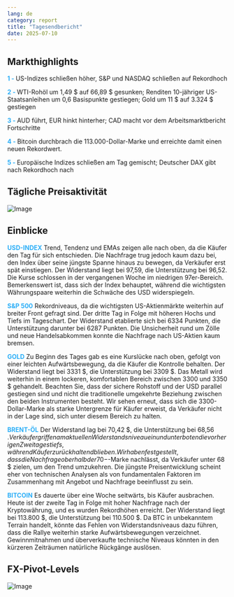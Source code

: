 ```yaml
---
lang: de
category: report
title: "Tagesendbericht"
date: 2025-07-10
---
```



<h2>Markthighlights</h2>
<strong style="color: #2caef7;">1 - </strong> US-Indizes schließen höher, S&P und NASDAQ schließen auf Rekordhoch

<strong style="color: #2caef7;">2 - </strong> WTI-Rohöl um 1,49 $ auf 66,89 $ gesunken; Renditen 10-jähriger US-Staatsanleihen um 0,6 Basispunkte gestiegen; Gold um 11 $ auf 3.324 $ gestiegen

<strong style="color: #2caef7;">3 - </strong> AUD führt, EUR hinkt hinterher; CAD macht vor dem Arbeitsmarktbericht Fortschritte


<strong style="color: #2caef7;">4 - </strong> Bitcoin durchbrach die 113.000-Dollar-Marke und erreichte damit einen neuen Rekordwert.

<strong style="color: #2caef7;">5 - </strong> Europäische Indizes schließen am Tag gemischt; Deutscher DAX gibt nach Rekordhoch nach



<h2>Tägliche Preisaktivität</h2>
<img src="https://markleighedu.github.io/img/Jul-2025/10-Jul-2025/price.jpg" alt="Image"/>

<h2>Einblicke</h2>
<strong style="color: #2caef7;">USD-INDEX</strong> Trend, Tendenz und EMAs zeigen alle nach oben, da die Käufer den Tag für sich entschieden. Die Nachfrage trug jedoch kaum dazu bei, den Index über seine jüngste Spanne hinaus zu bewegen, da Verkäufer erst spät einstiegen. Der Widerstand liegt bei 97,59, die Unterstützung bei 96,52. Die Kurse schlossen in der vergangenen Woche im niedrigen 97er-Bereich. Bemerkenswert ist, dass sich der Index behauptet, während die wichtigsten Währungspaare weiterhin die Schwäche des USD widerspiegeln.

<strong style="color: #2caef7;">S&P 500</strong> Rekordniveaus, da die wichtigsten US-Aktienmärkte weiterhin auf breiter Front gefragt sind. Der dritte Tag in Folge mit höheren Hochs und Tiefs im Tageschart. Der Widerstand etablierte sich bei 6334 Punkten, die Unterstützung darunter bei 6287 Punkten. Die Unsicherheit rund um Zölle und neue Handelsabkommen konnte die Nachfrage nach US-Aktien kaum bremsen.

<strong style="color: #2caef7;">GOLD</strong> Zu Beginn des Tages gab es eine Kurslücke nach oben, gefolgt von einer leichten Aufwärtsbewegung, da die Käufer die Kontrolle behalten. Der Widerstand liegt bei 3331 $, die Unterstützung bei 3309 $. Das Metall wird weiterhin in einem lockeren, komfortablen Bereich zwischen 3300 und 3350 $ gehandelt. Beachten Sie, dass der sichere Rohstoff und der USD parallel gestiegen sind und nicht die traditionelle umgekehrte Beziehung zwischen den beiden Instrumenten besteht. Wir sehen erneut, dass sich die 3300-Dollar-Marke als starke Untergrenze für Käufer erweist, da Verkäufer nicht in der Lage sind, sich unter diesem Bereich zu halten.

<strong style="color: #2caef7;">BRENT-ÖL</strong> Der Widerstand lag bei 70,42 $, die Unterstützung bei 68,56 $. Verkäufer griffen am aktuellen Widerstandsniveau ein und unterboten die vorherigen Zweitagestiefs, während Käufer zurückhaltend blieben. Wir haben festgestellt, dass die Nachfrage oberhalb der 70-$-Marke nachlässt, da Verkäufer unter 68 $ zielen, um den Trend umzukehren. Die jüngste Preisentwicklung scheint eher von technischen Analysen als von fundamentalen Faktoren im Zusammenhang mit Angebot und Nachfrage beeinflusst zu sein.

<strong style="color: #2caef7;">BITCOIN</strong> Es dauerte über eine Woche seitwärts, bis Käufer ausbrachen. Heute ist der zweite Tag in Folge mit hoher Nachfrage nach der Kryptowährung, und es wurden Rekordhöhen erreicht. Der Widerstand liegt bei 113.800 $, die Unterstützung bei 110.500 $. Da BTC in unbekanntem Terrain handelt, könnte das Fehlen von Widerstandsniveaus dazu führen, dass die Rallye weiterhin starke Aufwärtsbewegungen verzeichnet. Gewinnmitnahmen und überverkaufte technische Niveaus könnten in den kürzeren Zeiträumen natürliche Rückgänge auslösen.



<h2>FX-Pivot-Levels</h2>
<img src="https://markleighedu.github.io/img/Jul-2025/10-Jul-2025/pivot.jpg" alt="Image"/>